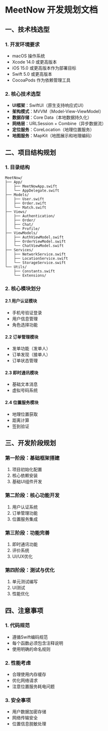 # MeetNow 开发规划文档

## 一、技术栈选型

### 1. 开发环境要求
- macOS 操作系统
- Xcode 14.0 或更高版本
- iOS 15.0 或更高版本作为部署目标
- Swift 5.0 或更高版本
- CocoaPods 作为依赖管理工具

### 2. 核心技术选型
- **UI框架**：SwiftUI（原生支持响应式UI）
- **架构模式**：MVVM（Model-View-ViewModel）
- **数据存储**：Core Data（本地数据持久化）
- **网络层**：URLSession + Combine（异步数据流）
- **定位服务**：CoreLocation（地理位置服务）
- **地图服务**：MapKit（地图展示和地理编码）

## 二、项目结构规划

### 1. 目录结构
```
MeetNow/
├── App/
│   ├── MeetNowApp.swift
│   └── AppDelegate.swift
├── Models/
│   ├── User.swift
│   ├── Order.swift
│   └── Match.swift
├── Views/
│   ├── Authentication/
│   ├── Order/
│   ├── Chat/
│   └── Profile/
├── ViewModels/
│   ├── AuthViewModel.swift
│   ├── OrderViewModel.swift
│   └── ChatViewModel.swift
├── Services/
│   ├── NetworkService.swift
│   ├── LocationService.swift
│   └── StorageService.swift
└── Utils/
    ├── Constants.swift
    └── Extensions/
```

### 2. 核心模块划分

#### 2.1 用户认证模块
- 手机号验证登录
- 用户信息管理
- 角色选择功能

#### 2.2 订单管理模块
- 发单功能（发单人）
- 订单发现（接单人）
- 订单状态管理

#### 2.3 即时通讯模块
- 基础文本消息
- 虚拟号码系统

#### 2.4 位置服务模块
- 地理位置获取
- 距离计算
- 签到验证

## 三、开发阶段规划

### 第一阶段：基础框架搭建
1. 项目初始化配置
2. 核心依赖安装
3. 基础UI组件开发

### 第二阶段：核心功能开发
1. 用户认证系统
2. 订单管理功能
3. 位置服务集成

### 第三阶段：功能完善
1. 即时通讯功能
2. 评价系统
3. UI/UX优化

### 第四阶段：测试与优化
1. 单元测试编写
2. UI测试
3. 性能优化

## 四、注意事项

### 1. 代码规范
- 遵循Swift编码规范
- 每个函数必须包含注释说明
- 使用明确的命名规则

### 2. 性能考虑
- 合理使用内存缓存
- 优化网络请求
- 注意位置服务耗电问题

### 3. 安全事项
- 用户数据加密存储
- 网络传输安全
- 位置信息脱敏处理